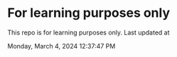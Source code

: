 # For learning purposes only
This repo is for learning purposes only.
Last updated at

Monday, March 4, 2024 12:37:47 PM

